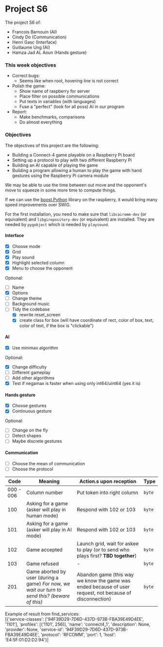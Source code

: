 # Project S6

The project S6 of:

- Francois Barnouin (AI)
- Cindy Do (Communication)
- Henri Gasc (Interface)
- Guillaume Ung (AI)
- Hamza Jad AL Aoun (Hands gesture)

### This week objectives

- Correct bugs:
  - Seems like when root, hovering line is not correct
- Polish the game:
  - Show name of raspberry for server
  - Place filter on possible communications
  - Put texts in variables (with languages)
  - Fuse a "perfect" (look for all poss) AI in our program
- Report:
  - Make benchmarks, comparisons
  - Do almost everything

### Objectives

The objectives of this project are the following:

- Building a Connect-4 game playable on a Raspberry Pi board
- Setting up a protocol to play with two different Raspberry Pi
- Building an AI capable of playing the game
- Building a program allowing a human to play the game with hand gestures using the Raspberry Pi camera module

We may be able to use the time between out move and the opponent's move to squeeze in some more time to compute things.

If we can use the [boost.Python](https://github.com/boostorg/python) library on the raspberry, it would bring many speed improvements over SWIG.

For the first installation, you need to make sure that `libcairomm-dev` (or equivalent) and `libgirepository-dev` (or equivalent) are installed. They are needed by `pygobject` which is needed by `playsound`.

#### Interface

- [x] Choose mode
- [x] Grid
- [x] Play sound
- [x] Highlight selected column
- [x] Menu to choose the opponent

Optional:

- [ ] Name
- [x] Options
- [ ] Change theme
- [ ] Background music
- [ ] Tidy the codebase
  - [x] rewrite reset_screen
  - [x] create class for box (will have coordinate of rect, color of box, text, color of text, if the box is "clickable")

#### AI

- [x] Use minimax algorithm

Optional:

- [x] Change difficulty
- [ ] Different gameplay
- [ ] Add other algorithms
- [x] Test if negamax is faster when using only int64/uint64 (yes it is)

#### Hands gesture

- [x] Choose gestures
- [x] Continuous gesture

Optional:

- [ ] Change on the fly
- [ ] Detect shapes
- [ ] Maybe discrete gestures

#### Communication

- [ ] Choose the mean of communication
- [ ] Choose the protocol

Code | Meaning | Action.s upon reception | Type
--- | --- | --- | ---
000 - 006 | Column number | Put token into right column | `byte`
100 | Asking for a game (asker will play in human mode) | Respond with 102 or 103 | `byte`
101 | Asking for a game (asker will play in AI mode) | Respond with 102 or 103 | `byte`
102 | Game accepted | Launch grid, wait for askee to play (or to send who plays first? **TBD together**) | `byte`
103 | Game refused | - | `byte`
201 | Game aborted by user (during a game) _For now, we wait our turn to send this? (beware of this)_ | Abandon game (this way we know the game was ended because of user request, not because of disconnection) | `byte`

Example of result from find_services:  
[{'service-classes': ['94F39D29-7D6D-437D-973B-FBA39E49D4EE', '1101'], 'profiles': [('1101', 256)], 'name': 'connect4_1', 'description': None, 'provider': None, 'service-id': '94F39D29-7D6D-437D-973B-FBA39E49D4EE', 'protocol': 'RFCOMM', 'port': 1, 'host': 'E4:5F:01:D2:D2:94'}]
